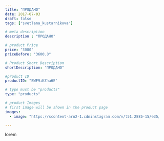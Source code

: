 ```yaml
---
title: "ПРОДАНО"
date: 2017-07-03
draft: false
tags: ["svetlana_kustarnikova"]

# meta description
description : "ПРОДАНО"

# product Price
price: "3000"
priceBefore: "3600.0"

# Product Short Description
shortDescription: "ПРОДАНО"

#product ID
productID: "BWF9iKZha6E"

# type must be "products"
type: "products"

# product Images
# first image will be shown in the product page
images:
  - image: "https://scontent-arn2-1.cdninstagram.com/v/t51.2885-15/e35/19764747_1484350401588339_4806938629022679040_n.jpg?se=7&tp=1&_nc_ht=scontent-arn2-1.cdninstagram.com&_nc_cat=103&_nc_ohc=UNFUBo1hMN4AX9oNQB9&ccb=7-4&oh=a7d047aacd40693201782bdf6b1a602f&oe=60830C06&ig_cache_key=MTU1MDkxNjI3NTE2Mzk5OTg3Ng%3D%3D.2-ccb7-4"

---
```

lorem
